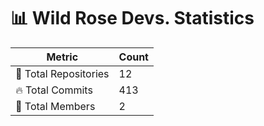 # 📊 Wild Rose Devs. Statistics

| Metric            | Count |
|------------------|------|
| 📂 Total Repositories | 12 |
| 🔥 Total Commits   | 413 |
| 👥 Total Members   | 2 |

